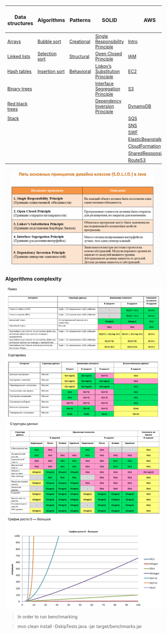 

| <H3> Data structures                                                                             | <H3> Algorithms                                                                                  |<H3> Patterns                       			                  			                              | <H3> SOLID                                                                                 | <h3> AWS                             	                									 |
|--------------------------------------------------------------------------------------------------|--------------------------------------------------------------------------------------------------|-------------------------------------------------------------------------------------------------------|--------------------------------------------------------------------------------------------|---------------------------------------------------------------------------------------------|
| [Arrays](Lafore/src/main/resources/data_structures/arrays/arrays.md)                             | [Bubble sort](Lafore/src/main/resources/algorithms/bubble_sort/bubble_sort.md)                   |	[Creational](Patterns/src/main/java/com/linnik/wickiup/patterns/_1_creational/creational_patterns.md) |  [Single Responsibility Principle](Solid/src/main/resources/solid/single_responsibility.md)| [Intro](AWS/src/main/java/aws/intro.md) 	            									 |
| [Linked lists](Lafore/src/main/resources/data_structures/linked_lists/linked_lists.md)           | [Selection sort](Lafore/src/main/resources/algorithms/selection_sort/selection_sort.md)          |	[Structural](Patterns/src/main/java/com/linnik/wickiup/patterns/_2_structural/structural_patterns.md) |  [Open Closed Principle](Solid/src/main/resources/solid/open_close.md)                     | [IAM](AWS/src/main/java/aws/IAM/IAM.md)                									 | 
| [Hash tables](Lafore/src/main/resources/data_structures/hash_tables/hash_tables.md)              | [Insertion sort](Lafore/src/main/resources/algorithms/insertion_sort/insertion_sort.md)          | [Behavioral](Patterns/src/main/java/com/linnik/wickiup/patterns/_3_behavioral/behavioral_patterns.md) |  [Liskov’s Substitution Principle](Solid/src/main/resources/solid/liskov_substitution.md)  | [EC2](AWS/src/main/java/aws/EC2/ec2_map.md)            									 |
| [Binary trees](Lafore/src/main/resources/data_structures/binary_trees/binary_trees.md)           |                                                                                                  |	                                   			                  			                              |  [Interface Segregation Principle](Solid/src/main/resources/solid/interface_segregation.md)| [S3](AWS/src/main/java/aws/S3/S-3.md)                  									 |
| [Red black trees](Lafore/rc/main/resources/data_structures/red_black_trees/red_black_trees.md)   |                                                                                                  |                                    			                   			                              |  [Dependency Inversion Principle](Solid/src/main/resources/solid/dependency_inversion.md)  | [DynamoDB](AWS/src/main/java/aws/DynamoDB/DynamoDB.md)						    			 |
| [Stack](Lafore/src/main/resources/data_structures/stack/stack.md)                                |                                                                                                  |                                    			                  			                              |                                                                                            | [SQS](AWS/src/main/java/aws/SQS/SQS.md)											    	 |
|																								   |																								  |																									      |																							   | [SNS](AWS/src/main/java/aws/SNS/SNS.md)													 |
|																								   |																								  |																									      |																							   | [SWF](AWS/src/main/java/aws/SWF/SWF.md)									    			 |
|																								   |																								  |																									      |																							   | [ElasticBeanstalk](AWS/src/main/java/aws/ElasticBeanstalk/ElasticBeanstalk.md)				 |
|																								   |																								  |																									      |																							   | [CloudFormation](AWS/src/main/java/aws/CloudFormation/CloudFormation.md)	    			 |
|																								   |																								  |																									      |																							   | [SharedResponsibility](AWS/src/main/java/aws/SharedResponsibility/SharedResponsibility.md)	 |
|																								   |																								  |																									      |																							   | [Route53](AWS/src/main/java/aws/Route53/Route53.md)	 |

 ![alt text](images/solid.png)

### Algorithms complexity

 ![alt text](images/search_complexity.png)
 ![alt text](images/sort_complexity.png)
 ![alt text](images/data_structures_complexity.png)
 ![alt text](images/o-complexity.png)
 
 
 > In order to run benchmarking
 
 > mvn clean install -DskipTests
 > java -jar target/benchmarks.jar
